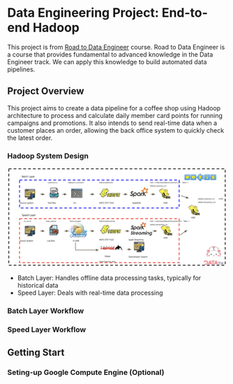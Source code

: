 # Data Engineering Project: End-to-end Hadoop
This project is from [Road to Data Engineer](https://school.datath.com/courses/road-to-data-engineer-2-0-2023) course. Road to Data Engineer is a course that provides fundamental to advanced knowledge in the Data Engineer track. We can apply this knowledge to build automated data pipelines.

## Project Overview
This project aims to create a data pipeline for a coffee shop using Hadoop architecture to process and calculate daily member card points for running campaigns and promotions. It also intends to send real-time data when a customer places an order, allowing the back office system to quickly check the latest order.

### Hadoop System Design
<img src="picture/hadoop-system-design.png" width=100% height=40%>

- Batch Layer: Handles offline data processing tasks, typically for historical data
- Speed Layer: Deals with real-time data processing

### Batch Layer Workflow

### Speed Layer Workflow

## Getting Start
### Seting-up Google Compute Engine (Optional)

